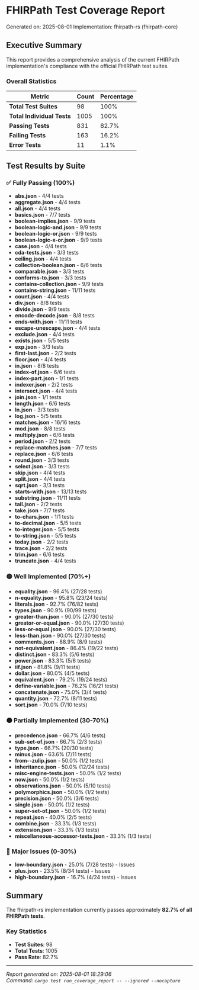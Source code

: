# FHIRPath Test Coverage Report

Generated on: 2025-08-01
Implementation: fhirpath-rs (fhirpath-core)

## Executive Summary

This report provides a comprehensive analysis of the current FHIRPath implementation's compliance with the official FHIRPath test suites.

### Overall Statistics

| Metric | Count | Percentage |
|--------|-------|------------|
| **Total Test Suites** | 98 | 100% |
| **Total Individual Tests** | 1005 | 100% |
| **Passing Tests** | 831 | 82.7% |
| **Failing Tests** | 163 | 16.2% |
| **Error Tests** | 11 | 1.1% |

## Test Results by Suite

### ✅ Fully Passing (100%)

- **abs.json** - 4/4 tests
- **aggregate.json** - 4/4 tests
- **all.json** - 4/4 tests
- **basics.json** - 7/7 tests
- **boolean-implies.json** - 9/9 tests
- **boolean-logic-and.json** - 9/9 tests
- **boolean-logic-or.json** - 9/9 tests
- **boolean-logic-x-or.json** - 9/9 tests
- **case.json** - 4/4 tests
- **cda-tests.json** - 3/3 tests
- **ceiling.json** - 4/4 tests
- **collection-boolean.json** - 6/6 tests
- **comparable.json** - 3/3 tests
- **conforms-to.json** - 3/3 tests
- **contains-collection.json** - 9/9 tests
- **contains-string.json** - 11/11 tests
- **count.json** - 4/4 tests
- **div.json** - 8/8 tests
- **divide.json** - 9/9 tests
- **encode-decode.json** - 8/8 tests
- **ends-with.json** - 11/11 tests
- **escape-unescape.json** - 4/4 tests
- **exclude.json** - 4/4 tests
- **exists.json** - 5/5 tests
- **exp.json** - 3/3 tests
- **first-last.json** - 2/2 tests
- **floor.json** - 4/4 tests
- **in.json** - 8/8 tests
- **index-of.json** - 6/6 tests
- **index-part.json** - 1/1 tests
- **indexer.json** - 2/2 tests
- **intersect.json** - 4/4 tests
- **join.json** - 1/1 tests
- **length.json** - 6/6 tests
- **ln.json** - 3/3 tests
- **log.json** - 5/5 tests
- **matches.json** - 16/16 tests
- **mod.json** - 8/8 tests
- **multiply.json** - 6/6 tests
- **period.json** - 2/2 tests
- **replace-matches.json** - 7/7 tests
- **replace.json** - 6/6 tests
- **round.json** - 3/3 tests
- **select.json** - 3/3 tests
- **skip.json** - 4/4 tests
- **split.json** - 4/4 tests
- **sqrt.json** - 3/3 tests
- **starts-with.json** - 13/13 tests
- **substring.json** - 11/11 tests
- **tail.json** - 2/2 tests
- **take.json** - 7/7 tests
- **to-chars.json** - 1/1 tests
- **to-decimal.json** - 5/5 tests
- **to-integer.json** - 5/5 tests
- **to-string.json** - 5/5 tests
- **today.json** - 2/2 tests
- **trace.json** - 2/2 tests
- **trim.json** - 6/6 tests
- **truncate.json** - 4/4 tests

### 🟡 Well Implemented (70%+)

- **equality.json** - 96.4% (27/28 tests)
- **n-equality.json** - 95.8% (23/24 tests)
- **literals.json** - 92.7% (76/82 tests)
- **types.json** - 90.9% (90/99 tests)
- **greater-than.json** - 90.0% (27/30 tests)
- **greator-or-equal.json** - 90.0% (27/30 tests)
- **less-or-equal.json** - 90.0% (27/30 tests)
- **less-than.json** - 90.0% (27/30 tests)
- **comments.json** - 88.9% (8/9 tests)
- **not-equivalent.json** - 86.4% (19/22 tests)
- **distinct.json** - 83.3% (5/6 tests)
- **power.json** - 83.3% (5/6 tests)
- **iif.json** - 81.8% (9/11 tests)
- **dollar.json** - 80.0% (4/5 tests)
- **equivalent.json** - 79.2% (19/24 tests)
- **define-variable.json** - 76.2% (16/21 tests)
- **concatenate.json** - 75.0% (3/4 tests)
- **quantity.json** - 72.7% (8/11 tests)
- **sort.json** - 70.0% (7/10 tests)

### 🟠 Partially Implemented (30-70%)

- **precedence.json** - 66.7% (4/6 tests)
- **sub-set-of.json** - 66.7% (2/3 tests)
- **type.json** - 66.7% (20/30 tests)
- **minus.json** - 63.6% (7/11 tests)
- **from--zulip.json** - 50.0% (1/2 tests)
- **inheritance.json** - 50.0% (12/24 tests)
- **misc-engine-tests.json** - 50.0% (1/2 tests)
- **now.json** - 50.0% (1/2 tests)
- **observations.json** - 50.0% (5/10 tests)
- **polymorphics.json** - 50.0% (1/2 tests)
- **precision.json** - 50.0% (3/6 tests)
- **single.json** - 50.0% (1/2 tests)
- **super-set-of.json** - 50.0% (1/2 tests)
- **repeat.json** - 40.0% (2/5 tests)
- **combine.json** - 33.3% (1/3 tests)
- **extension.json** - 33.3% (1/3 tests)
- **miscellaneous-accessor-tests.json** - 33.3% (1/3 tests)

### 🔴 Major Issues (0-30%)

- **low-boundary.json** - 25.0% (7/28 tests) - Issues
- **plus.json** - 23.5% (8/34 tests) - Issues
- **high-boundary.json** - 16.7% (4/24 tests) - Issues

## Summary

The fhirpath-rs implementation currently passes approximately **82.7% of all FHIRPath tests**.

### Key Statistics
- **Test Suites**: 98
- **Total Tests**: 1005
- **Pass Rate**: 82.7%

---

*Report generated on: 2025-08-01 18:29:06*  
*Command: `cargo test run_coverage_report -- --ignored --nocapture`*
